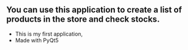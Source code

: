 ## You can use this application to create a list of products in the store and check stocks.
 - This is my first application, 
 - Made with PyQt5
